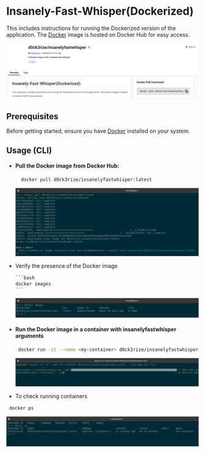 # Insanely-Fast-Whisper(Dockerized)

This includes instructions for running the Dockerized version of the application. The [Docker](https://hub.docker.com/r/d0ck3rize/insanelyfastwhisper) image is hosted on Docker Hub for easy access.

![Alt text](imgs/head.png)<br>

## Prerequisites

Before getting started, ensure you have [Docker](https://www.docker.com/get-started) installed on your system.

## Usage (CLI)

- #### Pull the Docker image from Docker Hub:

  ```bash
    docker pull d0ck3rize/insanelyfastwhisper:latest
  ```

  ![Alt text](imgs/1.png)
  <br>

- Verify the presence of the Docker image

      ```bash
      docker images
      ```

  ![Alt text](imgs/2.png)
  <br>

- #### Run the Docker image in a container with insanelyfastwhisper arguments

  ```bash
   docker run -it --name <my-container> d0ck3rize/insanelyfastwhisper:latest
  ```

  ![Alt text](imgs/3.png)
  <br>

- To check running containers

```bash
 docker ps
```

![Alt text](imgs/end.png)
<br>
